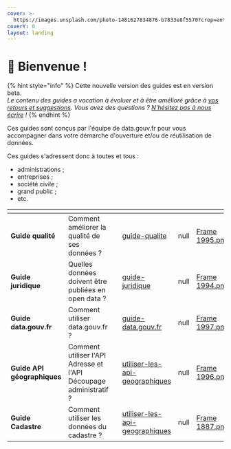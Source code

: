 ```yaml
---
cover: >-
  https://images.unsplash.com/photo-1481627834876-b7833e8f5570?crop=entropy&cs=srgb&fm=jpg&ixid=M3wxOTcwMjR8MHwxfHNlYXJjaHw1fHxib29rfGVufDB8fHx8MTY4Njg0MDU0Mnww&ixlib=rb-4.0.3&q=85
coverY: 0
layout: landing
---
```


# 👋 Bienvenue !

{% hint style="info" %}
Cette nouvelle version des guides est en version beta. \
_Le contenu des guides a vocation à évoluer et à être amélioré grâce à_ [_vos retours et suggestions_](https://tally.so/r/wLzkgv)_. Vous avez des questions ?_ [_N'hésitez pas à nous écrire_](https://support.data.gouv.fr/) _!_
{% endhint %}

Ces guides sont conçus par l'équipe de data.gouv.fr pour vous accompagner dans votre démarche d'ouverture et/ou de réutilisation de données.

Ces guides s'adressent donc à toutes et tous :&#x20;

* administrations ;&#x20;
* entreprises ;&#x20;
* société civile ;&#x20;
* grand public ;&#x20;
* etc.&#x20;

<table data-card-size="large" data-view="cards"><thead><tr><th></th><th></th><th data-hidden></th><th data-hidden data-card-target data-type="content-ref"></th><th data-hidden data-type="rating" data-max="5"></th><th data-hidden data-card-cover data-type="files"></th></tr></thead><tbody><tr><td><strong>Guide qualité</strong></td><td>Comment améliorer la qualité de ses données ?</td><td></td><td><a href="publier-des-donnees/guide-qualite/">guide-qualite</a></td><td>null</td><td><a href=".gitbook/assets/Frame 1995.png">Frame 1995.png</a></td></tr><tr><td><strong>Guide juridique</strong></td><td>Quelles données doivent être publiées en open data ?</td><td></td><td><a href="publier-des-donnees/guide-juridique/">guide-juridique</a></td><td>null</td><td><a href=".gitbook/assets/Frame 1994.png">Frame 1994.png</a></td></tr><tr><td><strong>Guide data.gouv.fr</strong></td><td>Comment utiliser data.gouv.fr ?</td><td></td><td><a href="publier-des-donnees/guide-data.gouv.fr/">guide-data.gouv.fr</a></td><td>null</td><td><a href=".gitbook/assets/Frame 1997.png">Frame 1997.png</a></td></tr><tr><td><strong>Guide API géographiques</strong></td><td>Comment utiliser l'API Adresse et l'API Découpage administratif ?</td><td></td><td><a href="reutiliser-des-donnees/utiliser-les-api-geographiques/">utiliser-les-api-geographiques</a></td><td>null</td><td><a href=".gitbook/assets/Frame 1996.png">Frame 1996.png</a></td></tr><tr><td><strong>Guide Cadastre</strong></td><td>Comment utiliser les données du cadastre ?</td><td></td><td><a href="reutiliser-des-donnees/autour-du-cadastre/">utiliser-les-api-geographiques</a></td><td>null</td><td><a href=".gitbook/assets/Frame 1996.png">Frame 1887.png</a></td></tr></tbody></table>
